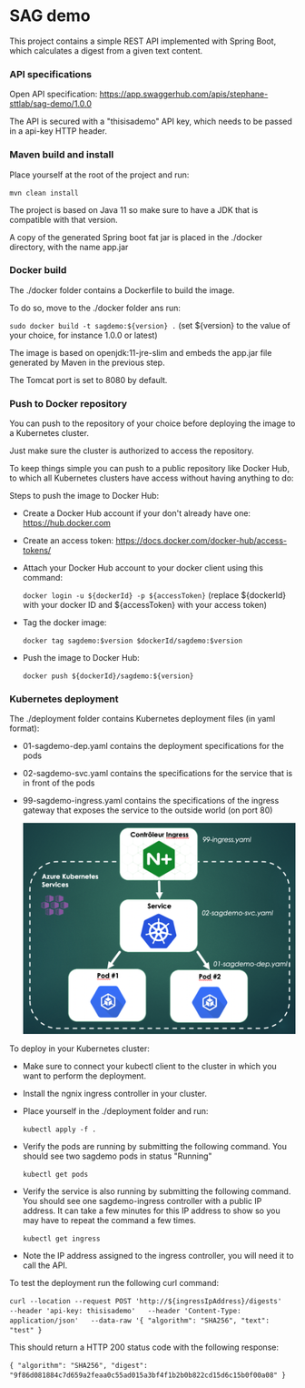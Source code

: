 
# SAG demo

  

This project contains a simple REST API implemented with Spring Boot, which calculates a digest from a given text content.

### API specifications
Open API specification: https://app.swaggerhub.com/apis/stephane-sttlab/sag-demo/1.0.0

The API is secured with a "thisisademo" API key, which needs to be passed in a api-key HTTP header.

  

### Maven build and install

Place yourself at the root of the project and run: 

`mvn clean install`

The project is based on Java 11 so make sure to have a JDK that is compatible with that version.

A copy of the generated Spring boot fat jar is placed in the ./docker directory, with the name app.jar

  

### Docker build

The ./docker folder contains a Dockerfile to build the image.

To do so, move to the ./docker folder ans run: 

`sudo docker build -t sagdemo:${version} .`
(set ${version} to the value of your choice, for instance 1.0.0 or latest)

The image is based on openjdk:11-jre-slim and embeds the app.jar file generated by Maven in the previous step.

The Tomcat port is set to 8080 by default.

  

### Push to Docker repository

You can push to the repository of your choice before deploying the image to a Kubernetes cluster.

Just make sure the cluster is authorized to access the repository.

To keep things simple you can push to a public repository like Docker Hub, to which all Kubernetes clusters have access without having anything to do:

Steps to push the image to Docker Hub:

* Create a Docker Hub account if your don't already have one: https://hub.docker.com

* Create an access token: https://docs.docker.com/docker-hub/access-tokens/

* Attach your Docker Hub account to your docker client using this command: 

     `docker login -u ${dockerId} -p ${accessToken}`
(replace ${dockerId} with your docker ID and ${accessToken} with your access token)

* Tag the docker image: 

     `docker tag sagdemo:$version $dockerId/sagdemo:$version`

* Push the image to Docker Hub: 

     `docker push ${dockerId}/sagdemo:${version}`

  

### Kubernetes deployment

The ./deployment folder contains Kubernetes deployment files (in yaml format):
* 01-sagdemo-dep.yaml contains the deployment specifications for the pods
* 02-sagdemo-svc.yaml contains the specifications for the service that is in front of the pods
* 99-sagdemo-ingress.yaml contains the specifications of the ingress gateway that exposes the service to the outside world (on port 80)

    ![Kubernetes Architecture](https://github.com/stephane-sttlab/sagdemo/blob/main/Sagdemo_KubernetesArchitecture.png)
  
To deploy in your Kubernetes cluster:
* Make sure to connect your kubectl client to the cluster in which you want to perform the deployment.
* Install the ngnix ingress controller in your cluster.
* Place yourself in the ./deployment folder and run:

    `kubectl apply -f .`

 * Verify the pods are running by submitting the following command. You should see two sagdemo pods in status "Running"

    `kubectl get pods`

 * Verify the service is also running by submitting the following command. You should see one sagdemo-ingress controller with a public IP address. It can take a few minutes for this IP address to show so you may have to repeat the command a few times.

     `kubectl get ingress`

 * Note the IP address assigned to the ingress controller, you will need it to call the API.

To test the deployment run the following curl command:

`curl --location --request POST 'http://${ingressIpAddress}/digests'  
--header 'api-key: thisisademo'  
--header 'Content-Type: application/json'  
--data-raw '{ "algorithm": "SHA256", "text": "test" }`

This should return a HTTP 200 status code with the following response:

`{
    "algorithm": "SHA256",
    "digest": "9f86d081884c7d659a2feaa0c55ad015a3bf4f1b2b0b822cd15d6c15b0f00a08"
}`
